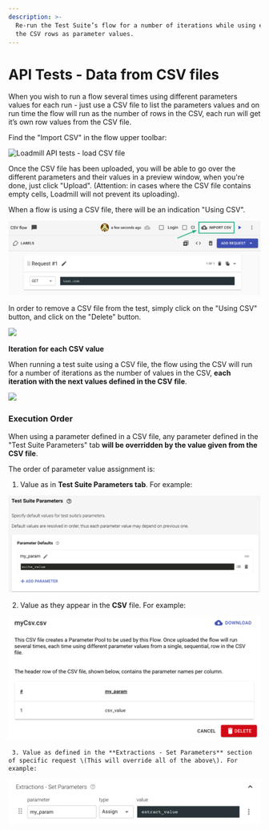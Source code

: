 ```yaml
---
description: >-
  Re-run the Test Suite’s flow for a number of iterations while using each of
  the CSV rows as parameter values.
---
```


# API Tests - Data from CSV files

When you wish to run a flow several times using different parameters values for each run - just use a CSV file to list the parameters values and on run time the flow will run as the number of rows in the CSV, each run will get it’s own row values from the CSV file.

Find the "Import CSV" in the flow upper toolbar:

![Loadmill API tests - load CSV file](../../.gitbook/assets/csv.gif)

Once the CSV file has been uploaded, you will be able to go over the different parameters and their values in a preview window, when you're done, just click "Upload". \(Attention: in cases where the CSV file contains empty cells, Loadmill will not prevent its uploading\).

When a flow is using a CSV file, there will be an indication "Using CSV".

![](../../.gitbook/assets/screenshot-2021-10-03t152608.146.png)

In order to remove a CSV file from the test, simply click on the "Using CSV" button, and click on the "Delete" button.

![](https://lh6.googleusercontent.com/r6nNQ0ReXJEtZ6M7yzVm1p0wCOXflhs68gni7r0phAfLe7KpXEQKJ8QMgzmbBSAxcUM4inb5LrnwCZa6FR4jxhf2vErU_suQt3i39HdRSn_RJ0M24QnWV3XMpuTJuA6oVPc-w4DH)

**Iteration for each CSV value**

When running a test suite using a CSV file, the flow using the CSV will run for a number of iterations as the number of values in the CSV, **each iteration with the next values defined in the CSV file**.

![](https://lh4.googleusercontent.com/8SJI1rHES86UJzwsJ9m3l2ck71TPi-HaxFCEQ4n5ohOCndnxdm8YHmvHa5tFHxyBtkttCguAV0mAdr9rDGwOxCrsuCpJ8LsVYuezE46YfhIqsLG4o0FzS9dOr2sftDS7AqaixDzu)

### Execution Order

When using a parameter defined in a CSV file, any parameter defined in the "Test Suite Parameters" tab **will be overridden by the value given from the CSV file**.

The order of parameter value assignment is:

1. Value as in **Test Suite Parameters tab**. For example:

![](../../.gitbook/assets/pasted-image-0.png)

   2. Value as they appear in the **CSV** file. For example:

![](../../.gitbook/assets/pasted-image-0-1-.png)

     3. Value as defined in the **Extractions - Set Parameters** section of specific request \(This will override all of the above\). For example:

![](../../.gitbook/assets/screen-shot-2021-10-03-at-15.27.27.png)



